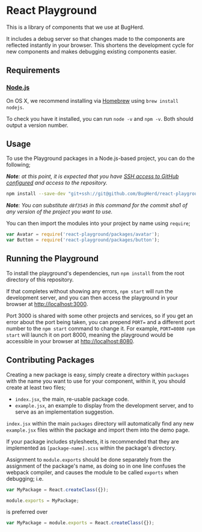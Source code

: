 # React Playground

This is a library of components that we use at BugHerd.

It includes a debug server so that changes made to the components are reflected instantly in your browser. This shortens the development cycle for new components and makes debugging existing components easier.

## Requirements

### [Node.js](http://nodejs.org/download/)

On OS X, we recommend installing via [Homebrew](https://brew.sh) using `brew install nodejs`.

To check you have it installed, you can run `node -v` and `npm -v`. Both should output a version number.

## Usage

To use the Playground packages in a Node.js-based project, you can do the following;

_**Note**: at this point, it is expected that you have [SSH access to GitHub configured](https://help.github.com/articles/generating-ssh-keys/) and access to the repository._

```sh
npm install --save-dev "git+ssh://git@github.com/BugHerd/react-playground.git#d8f3545"
```

_**Note**: You can substitute `d8f3545` in this command for the commit sha1 of any version of the project you want to use._

You can then import the modules into your project by name using `require`;

```javascript
var Avatar = require('react-playground/packages/avatar');
var Button = require('react-playground/packages/button');
```

## Running the Playground

To install the playground's dependencies, run `npm install` from the root directory of this repository.

If that completes without showing any errors, `npm start` will run the development server, and you can then access the playground in your browser at <http://localhost:3000>.

Port 3000 is shared with some other projects and services, so if you get an error about the port being taken, you can prepend `PORT=` and a different port number to the `npm start` command to change it. For example, `PORT=8080 npm start` will launch it on port 8000, meaning the playground would be accessible in your browser at <http://localhost:8080>.

## Contributing Packages

Creating a new package is easy, simply create a directory within `packages` with the name you want to use for your component, within it, you should create at least two files;

* `index.jsx`, the main, re-usable package code.
* `example.jsx`, an example to display from the development server, and to serve as an implementation suggestion.

`index.jsx` within the main `packages` directory will automatically find any new `example.jsx` files within the package and import them into the demo page.

If your package includes stylesheets, it is recommended that they are implemented as `[package-name].scss` within the package's directory.

Assignment to `module.exports` should be done separately from the assignment of the package's name, as doing so in one line confuses the webpack compiler, and causes the module to be called `exports` when debugging; i.e.

```javascript
var MyPackage = React.createClass({});

module.exports = MyPackage;
```

is preferred over

```javascript
var MyPackage = module.exports = React.createClass({});
```
